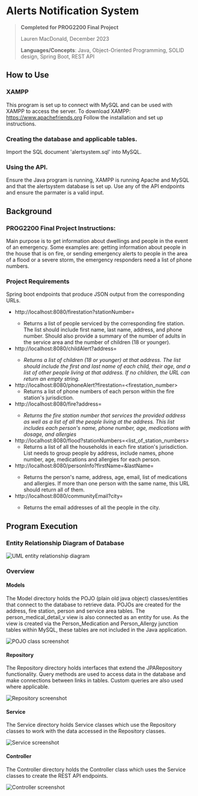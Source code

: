 # Alerts Notification System

> **Completed for PROG2200 Final Project**
> 
> Lauren MacDonald, December 2023
> 
> **Languages/Concepts**: Java, Object-Oriented Programming, SOLID design, Spring Boot, REST API

## How to Use
### XAMPP
This program is set up to connect with MySQL and can be used with XAMPP to access the server. To download XAMPP:
https://www.apachefriends.org Follow the installation and set up instructions.

### Creating the database and applicable tables.
Import the SQL document 'alertsystem.sql' into MySQL. 

### Using the API.
Ensure the Java program is running, XAMPP is running Apache and MySQL and that the alertsystem database is set up.
Use any of the API endpoints and ensure the parmater is a valid input.

## Background
### PROG2200 Final Project Instructions:
Main purpose is to get information about dwellings and people in the event of an emergency. Some examples are: getting
information about people in the house that is on fire, or sending emergency alerts to people in the area of a flood or 
a severe storm, the emergency responders need a list of phone numbers.

### Project Requirements
Spring boot endpoints that produce JSON output from the corresponding URLs.

- http://localhost:8080/firestation?stationNumber=<stationNumber>
  - Returns a list of people serviced by the corresponding fire station. The list should include first name, last name,
  address, and phone number. Should also provide a summary of the number of adults in the service area and the number
  of children (18 or younger).
- http://localhost:8080/childAlert?address=<address>
  - Returns a list of children (18 or younger) at that address. The list should include the first and last name of each
  child, their age, and a list of other people living at that address. If no children, the URL can return an empty string.
- http://localhost:8080/phoneAlert?firestation=<firestation_number>
  - Returns a list of phone numbers of each person within the fire station's jurisdiction.
- http://localhost:8080/fire?address=<address>
  - Returns the fire station number that services the provided address as well as a list of all the people living at the
  address. This list includes each person's name, phone number, age, medications with dosage, and allergies
- http://localhost:8080/flood?stationNumbers=<list_of_station_numbers>
  - Returns a list of all the households in each fire station's jurisdiction. List needs to group people by address,
  include names, phone number, age, medications and allergies for each person.
- http://localhost:8080/personInfo?firstName=<firstName>&lastName=<lastName>
  - Returns the person's name, address, age, email, list of medications and allergies. If more than one person with the
  same name, this URL should return all of them.
- http://localhost:8080/communityEmail?city=<city>
  - Returns the email addresses of all the people in the city.

## Program Execution

### Entity Relationship Diagram of Database
![UML entity relationship diagram](src/images/ERD.png)

### Overview
#### Models 
The Model directory holds the POJO (plain old java object) classes/entities that connect to the database to retrieve 
data. POJOs are created for the address, fire station, person and service area tables. The person_medical_detail_v view 
is also connected as an entity for use. As the view is created via the Person_Medication and Person_Allergy junction tables
within MySQL, these tables are not included in the Java application.

![POJO class screenshot](src/images/pojo_screenshot.png)

#### Repository
The Repository directory holds interfaces that extend the JPARepository functionality. Query methods are used to access 
data in the database and make connections between links in tables. Custom queries are also used where applicable.

![Repository screenshot](src/images/repository_screenshot.png)

#### Service
The Service directory holds Service classes which use the Repository classes to work with the data accessed in the
Repository classes.

![Service screenshot](src/images/service_screenshot.png)

#### Controller
The Controller directory holds the Controller class which uses the Service classes to create the REST API endpoints.

![Controller screenshot](src/images/controller_screenshot.png)



